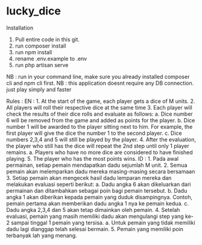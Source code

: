 # lucky_dice

Installation
1. Pull entire code in this git.
2. run composer install
3. run npm install
4. rename .env.example to .env
5. run php artisan serve

NB : run in your command line, make sure you already installed composer cli and npm cli first.
NB : this application doesnt require any DB connection. just play simply and faster

Rules :
    EN : 
        1. At the start of the game, each player gets a dice of M units.
        2. All players will roll their respective dice at the same time
        3. Each player will check the results of their dice rolls and evaluate
        as follows:
        a. Dice number 6 will be removed from the game and added as points
        for the player.
        b. Dice number 1 will be awarded to the player sitting next to him.
        For example, the first player will give the dice the number 1 to the second player.
        c. Dice numbers 2,3,4 and 5 will still be played by the player.
        4. After the evaluation, the player who still has the dice will repeat the 2nd step
        until only 1 player remains.
        a. Players who have no more dice are considered to have finished playing.
        5. The player who has the most points wins.
    ID :
        1. Pada awal permainan, setiap pemain mendapatkan dadu sejumlah M unit.
        2. Semua pemain akan melemparkan dadu mereka masing-masing secara bersamaan
        3. Setiap pemain akan mengecek hasil dadu lemparan mereka dan melakukan evaluasi
        seperti berikut:
        a. Dadu angka 6 akan dikeluarkan dari permainan dan ditambahkan sebagai poin
        bagi pemain tersebut.
        b. Dadu angka 1 akan diberikan kepada pemain yang duduk disampingnya.
        Contoh, pemain pertama akan memberikan dadu angka 1 nya ke pemain kedua.
        c. Dadu angka 2,3,4 dan 5 akan tetap dimainkan oleh pemain.
        4. Setelah evaluasi, pemain yang masih memiliki dadu akan mengulangi step yang ke-2
        sampai tinggal 1 pemain yang tersisa.
        a. Untuk pemain yang tidak memiliki dadu lagi dianggap telah selesai bermain.
        5. Pemain yang memiliki poin terbanyak lah yang menang.
